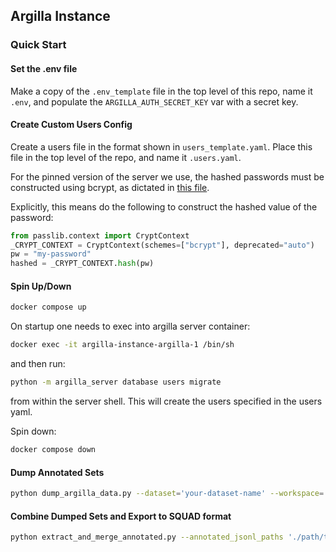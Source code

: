 ## Argilla Instance


### Quick Start


#### Set the .env file

Make a copy of the `.env_template` file in the top level of this repo, name it `.env`, and populate the `ARGILLA_AUTH_SECRET_KEY`
var with a secret key.


#### Create Custom Users Config

Create a users file in the format shown in `users_template.yaml`. Place this file in the top level of the repo, and name it `.users.yaml`.

For the pinned version of the server we use, the hashed passwords must be constructed using bcrypt,
as dictated in [this file](https://github.com/argilla-io/argilla-server/blob/6130c634506bc649a64d8461992946537ae287e1/src/argilla_server/contexts/accounts.py#L202).

Explicitly, this means do the following to construct the hashed value of the password:

```python
from passlib.context import CryptContext
_CRYPT_CONTEXT = CryptContext(schemes=["bcrypt"], deprecated="auto")
pw = "my-password"
hashed = _CRYPT_CONTEXT.hash(pw)
```

#### Spin Up/Down

```zsh
docker compose up
```

On startup one needs to exec into argilla server container:


```zsh
docker exec -it argilla-instance-argilla-1 /bin/sh
```

and then run:

```zsh
python -m argilla_server database users migrate
```

from within the server shell. This will create the users specified in the users yaml.

Spin down:

```zsh
docker compose down
```


#### Dump Annotated Sets


```zsh
python dump_argilla_data.py --dataset='your-dataset-name' --workspace='your-workspace-name' --outpath='./path/to/your/desired/outfile.jsonl'
```


#### Combine Dumped Sets and Export to SQUAD format


```zsh
python extract_and_merge_annotated.py --annotated_jsonl_paths './path/to/your/first/argilla/dump.jsonl' './path/to/your/second/argilla/dump.jsonl' --outpath './path/to/your/desired/outfile.json'
```